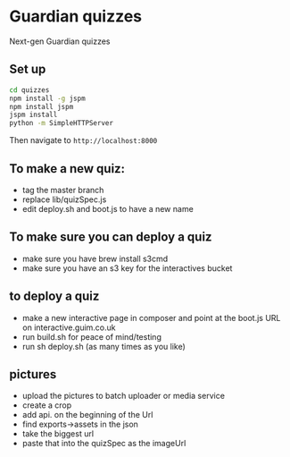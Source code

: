 # Guardian quizzes

Next-gen Guardian quizzes

## Set up

```sh
cd quizzes
npm install -g jspm
npm install jspm
jspm install
python -m SimpleHTTPServer
```

Then navigate to `http://localhost:8000`


## To make a new quiz:
* tag the master branch
* replace lib/quizSpec.js
* edit deploy.sh and boot.js to have a new name

## To make sure you can deploy a quiz
* make sure you have brew install s3cmd
* make sure you have an s3 key for the interactives bucket

## to deploy a quiz
* make a new interactive page in composer and point at the boot.js URL on interactive.guim.co.uk
* run build.sh for peace of mind/testing
* run sh deploy.sh (as many times as you like)

## pictures
* upload the pictures to batch uploader or media service
* create a crop
* add api. on the beginning of the Url
* find exports->assets in the json
* take the biggest url
* paste that into the quizSpec as the imageUrl
